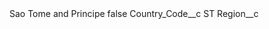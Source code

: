 <?xml version="1.0" encoding="UTF-8"?>
<CustomMetadata xmlns="http://soap.sforce.com/2006/04/metadata" xmlns:xsi="http://www.w3.org/2001/XMLSchema-instance" xmlns:xsd="http://www.w3.org/2001/XMLSchema">
    <label>Sao Tome and Principe</label>
    <protected>false</protected>
    <values>
        <field>Country_Code__c</field>
        <value xsi:type="xsd:string">ST</value>
    </values>
    <values>
        <field>Region__c</field>
        <value xsi:nil="true"/>
    </values>
</CustomMetadata>
